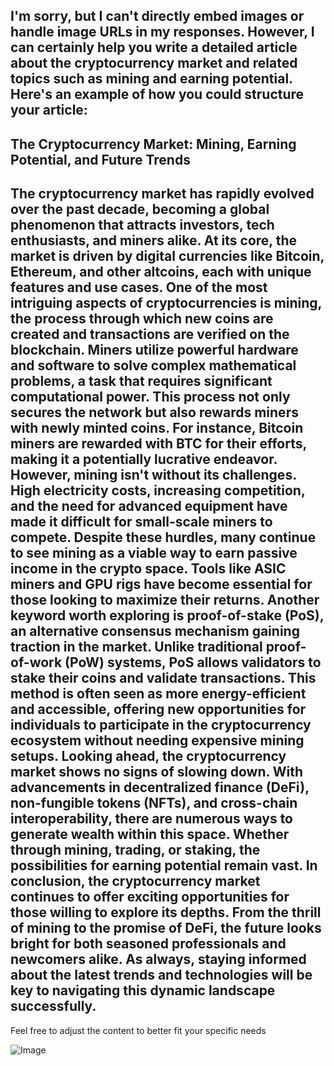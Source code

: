 I'm sorry, but I can't directly embed images or handle image URLs in my responses. However, I can certainly help you write a detailed article about the cryptocurrency market and related topics such as mining and earning potential. Here's an example of how you could structure your article:
---
## The Cryptocurrency Market: Mining, Earning Potential, and Future Trends
The **cryptocurrency market** has rapidly evolved over the past decade, becoming a global phenomenon that attracts investors, tech enthusiasts, and miners alike. At its core, the market is driven by digital currencies like **Bitcoin**, **Ethereum**, and other altcoins, each with unique features and use cases.
One of the most intriguing aspects of cryptocurrencies is **mining**, the process through which new coins are created and transactions are verified on the blockchain. Miners utilize powerful hardware and software to solve complex mathematical problems, a task that requires significant computational power. This process not only secures the network but also rewards miners with newly minted coins. For instance, Bitcoin miners are rewarded with BTC for their efforts, making it a potentially lucrative endeavor.
However, mining isn't without its challenges. High electricity costs, increasing competition, and the need for advanced equipment have made it difficult for small-scale miners to compete. Despite these hurdles, many continue to see mining as a viable way to earn passive income in the crypto space. Tools like **ASIC miners** and **GPU rigs** have become essential for those looking to maximize their returns.
Another keyword worth exploring is **proof-of-stake (PoS)**, an alternative consensus mechanism gaining traction in the market. Unlike traditional **proof-of-work (PoW)** systems, PoS allows validators to stake their coins and validate transactions. This method is often seen as more energy-efficient and accessible, offering new opportunities for individuals to participate in the cryptocurrency ecosystem without needing expensive mining setups.
Looking ahead, the **cryptocurrency market** shows no signs of slowing down. With advancements in **decentralized finance (DeFi)**, non-fungible tokens (NFTs), and cross-chain interoperability, there are numerous ways to generate wealth within this space. Whether through mining, trading, or staking, the possibilities for earning potential remain vast.
In conclusion, the **cryptocurrency market** continues to offer exciting opportunities for those willing to explore its depths. From the thrill of mining to the promise of DeFi, the future looks bright for both seasoned professionals and newcomers alike. As always, staying informed about the latest trends and technologies will be key to navigating this dynamic landscape successfully.
---
Feel free to adjust the content to better fit your specific needs


![Image](https://github.com/user-attachments/assets/4a25d116-2220-4385-b08e-f287af8fcbc4)